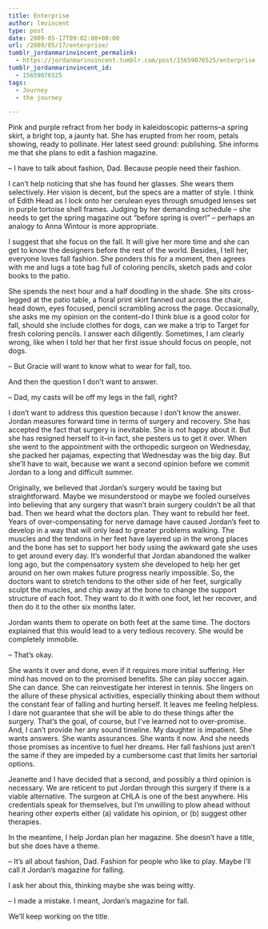 ```yaml
---
title: Enterprise
author: lmvincent
type: post
date: 2009-05-17T09:02:00+00:00
url: /2009/05/17/enterprise/
tumblr_jordanmarinvincent_permalink:
  - https://jordanmarinvincent.tumblr.com/post/15659076525/enterprise
tumblr_jordanmarinvincent_id:
  - 15659076525
tags:
  - Journey
  - the journey

---
```

Pink and purple refract from her body in kaleidoscopic patterns–a spring skirt, a bright top, a jaunty hat. She has erupted from her room, petals showing, ready to pollinate. Her latest seed ground: publishing. She informs me that she plans to edit a fashion magazine.

– I have to talk about fashion, Dad. Because people need their fashion.

I can’t help noticing that she has found her glasses. She wears them selectively. Her vision is decent, but the specs are a matter of style. I think of Edith Head as I lock onto her cerulean eyes through smudged lenses set in purple tortoise shell frames. Judging by her demanding schedule – she needs to get the spring magazine out “before spring is over!” – perhaps an analogy to Anna Wintour is more appropriate.<a name="more"></a>

I suggest that she focus on the fall. It will give her more time and she can get to know the designers before the rest of the world. Besides, I tell her, everyone loves fall fashion. She ponders this for a moment, then agrees with me and lugs a tote bag full of coloring pencils, sketch pads and color books to the patio.

She spends the next hour and a half doodling in the shade. She sits cross-legged at the patio table, a floral print skirt fanned out across the chair, head down, eyes focused, pencil scrambling across the page. Occasionally, she asks me my opinion on the content–do I think blue is a good color for fall, should she include clothes for dogs, can we make a trip to Target for fresh coloring pencils. I answer each diligently. Sometimes, I am clearly wrong, like when I told her that her first issue should focus on people, not dogs.

– But Gracie will want to know what to wear for fall, too.

And then the question I don’t want to answer.

– Dad, my casts will be off my legs in the fall, right?

I don’t want to address this question because I don’t know the answer. Jordan measures forward time in terms of surgery and recovery. She has accepted the fact that surgery is inevitable. She is not happy about it. But she has resigned herself to it–in fact, she pesters us to get it over. When she went to the appointment with the orthopedic surgeon on Wednesday, she packed her pajamas, expecting that Wednesday was the big day. But she’ll have to wait, because we want a second opinion before we commit Jordan to a long and difficult summer.

Originally, we believed that Jordan’s surgery would be taxing but straightforward. Maybe we misunderstood or maybe we fooled ourselves into believing that any surgery that wasn’t brain surgery couldn’t be all that bad. Then we heard what the doctors plan. They want to rebuild her feet. Years of over-compensating for nerve damage have caused Jordan’s feet to develop in a way that will only lead to greater problems walking. The muscles and the tendons in her feet have layered up in the wrong places and the bone has set to support her body using the awkward gate she uses to get around every day. It’s wonderful that Jordan abandoned the walker long ago, but the compensatory system she developed to help her get around on her own makes future progress nearly impossible. So, the doctors want to stretch tendons to the other side of her feet, surgically sculpt the muscles, and chip away at the bone to change the support structure of each foot. They want to do it with one foot, let her recover, and then do it to the other six months later.

Jordan wants them to operate on both feet at the same time. The doctors explained that this would lead to a very tedious recovery. She would be completely immobile.

– That’s okay.

She wants it over and done, even if it requires more initial suffering. Her mind has moved on to the promised benefits. She can play soccer again. She can dance. She can reinvestigate her interest in tennis. She lingers on the allure of these physical activities, especially thinking about them without the constant fear of falling and hurting herself. It leaves me feeling helpless. I dare not guarantee that she will be able to do these things after the surgery. That’s the goal, of course, but I’ve learned not to over-promise. And, I can’t provide her any sound timeline. My daughter is impatient. She wants answers. She wants assurances. She wants it now. And she needs those promises as incentive to fuel her dreams. Her fall fashions just aren’t the same if they are impeded by a cumbersome cast that limits her sartorial options.

Jeanette and I have decided that a second, and possibly a third opinion is necessary. We are reticent to put Jordan through this surgery if there is a viable alternative. The surgeon at CHLA is one of the best anywhere. His credentials speak for themselves, but I’m unwilling to plow ahead without hearing other experts either (a) validate his opinion, or (b) suggest other therapies.

In the meantime, I help Jordan plan her magazine. She doesn’t have a title, but she does have a theme.

– It’s all about fashion, Dad. Fashion for people who like to play. Maybe I’ll call it Jordan’s magazine for falling.

I ask her about this, thinking maybe she was being witty.

– I made a mistake. I meant, Jordan’s magazine for fall.

We’ll keep working on the title.

<div class="blogger-post-footer">
  <img loading="lazy" src="https://blogger.googleusercontent.com/tracker/9039099668816362935-1873130423922835805?l=jordansjourney2.blogspot.com" alt="" width="1" height="1" />
</div>